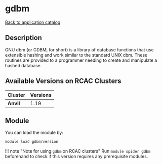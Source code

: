 # gdbm

[Back to application catalog](../app_catalog.md)

## Description
GNU dbm (or GDBM, for short) is a library of database functions that use extensible hashing and work similar to the standard UNIX dbm. These routines are provided to a programmer needing to create and manipulate a hashed database.

## Available Versions on RCAC Clusters
|Cluster|Versions|
|---|---|
|**Anvil**|1.19|

## Module
You can load the module by:

```bash
module load gdbm/version
```

!!! note "Note for using `gdbm` on RCAC clusters"
    Run `module spider gdbm` beforehand to check if this version requires any prerequisite modules.
